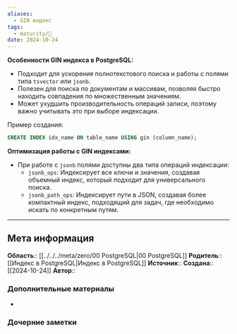```yaml
---
aliases:
  - GIN индекс
tags:
  - maturity/🌱
date: 2024-10-24
---
```

**Особенности GIN индекса в PostgreSQL:**
- Подходит для ускорения полнотекстового поиска и работы с полями типа `tsvector` или `jsonb`.
- Полезен для поиска по документам и массивам, позволяя быстро находить совпадения по множественным значениям.
- Может ухудшить производительность операций записи, поэтому важно учитывать это при выборе индексации.

Пример создания:
```sql
CREATE INDEX idx_name ON table_name USING gin (column_name);
```

**Оптимизация работы с GIN индексами:**
- При работе с `jsonb` полями доступны два типа операций индексации:
    - `jsonb_ops`: Индексирует все ключи и значения, создавая объемный индекс, который подходит для универсального поиска.
    - `jsonb_path_ops`: Индексирует пути в JSON, создавая более компактный индекс, подходящий для задач, где необходимо искать по конкретным путям.
***
## Мета информация
**Область**:: [[../../../meta/zero/00 PostgreSQL|00 PostgreSQL]]
**Родитель**:: [[Индекс в PostgreSQL|Индекс в PostgreSQL]]
**Источник**:: 
**Создана**:: [[2024-10-24]]
**Автор**:: 
### Дополнительные материалы
- 

### Дочерние заметки
<!-- QueryToSerialize: LIST FROM [[]] WHERE contains(Родитель, this.file.link) or contains(parents, this.file.link) -->

